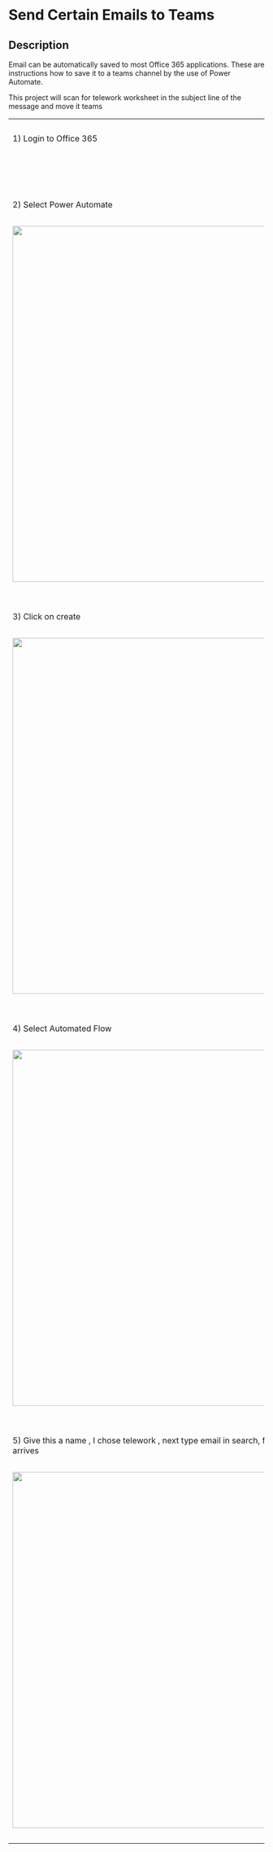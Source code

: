 # Send Certain Emails to Teams

## Description
Email can be automatically saved to most Office 365 applications.
These are instructions how to save it to a teams channel by the use of 
Power Automate.

This project will scan for telework worksheet in the subject line of the message and move it 
teams


<table>
    <tr>
      <td>&nbsp;</td>
    </tr>
    <tr>
      <td> 1) Login to Office 365 </td>
    </tr>
    <tr>
      <td>&nbsp;</td>
    </tr>
    <tr>
      <td>&nbsp;</td>
    </tr>
    <tr>
      <td>&nbsp;</td>
    </tr>
    <tr>
      <td>&nbsp;</td>
    </tr>
    <tr>
      <td> 2) Select Power Automate </td>
    </tr>
    <tr>
      <td>&nbsp;</td>
    </tr>
    <tr>
      <td><a href="images2/pa2.png"><img src="images2/pa2.png" width="700"></a></td>
    </tr>
    <tr>
      <td>&nbsp;</td>
    </tr>  
     <tr>
      <td>&nbsp;</td>
    </tr>
    <tr>
      <td> 3) Click on create </td>
    </tr>
    <tr>
      <td>&nbsp;</td>
    </tr>
    <tr>
      <td><a href="images2/pa3.png"><img src="images2/pa3.png" width="700"></a></td>
    </tr>
    <tr>
      <td>&nbsp;</td>
    </tr>     
<tr>
      <td>&nbsp;</td>
    </tr>
    <tr>
      <td> 4) Select Automated Flow </td>
    </tr>
    <tr>
      <td>&nbsp;</td>
    </tr>
    <tr>
      <td><a href="images2/pa4png.png"><img src="images2/pa4png.png" width="700"></a></td>
    </tr>
    <tr>
      <td>&nbsp;</td>
    </tr>  
     <tr>
      <td>&nbsp;</td>
    </tr>
    <tr>
      <td> 5) Give this a name , I chose telework , next type email in search, finally select when email arrives </td>
    </tr>
    <tr>
      <td>&nbsp;</td>
    </tr>
    <tr>
      <td><a href="images2/pa5.png"><img src="images2/pa5.png" width="700"></a></td>
    </tr>
    <tr>
      <td>&nbsp;</td>
    </tr>               
</table>